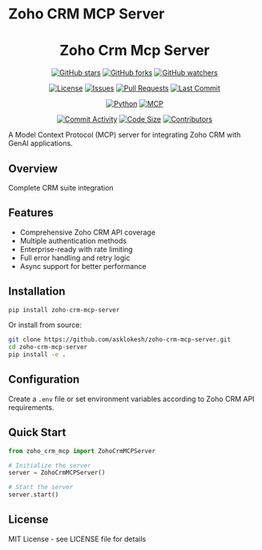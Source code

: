 # Zoho CRM MCP Server

<div align="center">

# Zoho Crm Mcp Server

[![GitHub stars](https://img.shields.io/github/stars/LokiMCPUniverse/zoho-crm-mcp-server?style=social)](https://github.com/LokiMCPUniverse/zoho-crm-mcp-server/stargazers)
[![GitHub forks](https://img.shields.io/github/forks/LokiMCPUniverse/zoho-crm-mcp-server?style=social)](https://github.com/LokiMCPUniverse/zoho-crm-mcp-server/network)
[![GitHub watchers](https://img.shields.io/github/watchers/LokiMCPUniverse/zoho-crm-mcp-server?style=social)](https://github.com/LokiMCPUniverse/zoho-crm-mcp-server/watchers)

[![License](https://img.shields.io/github/license/LokiMCPUniverse/zoho-crm-mcp-server?style=for-the-badge)](https://github.com/LokiMCPUniverse/zoho-crm-mcp-server/blob/main/LICENSE)
[![Issues](https://img.shields.io/github/issues/LokiMCPUniverse/zoho-crm-mcp-server?style=for-the-badge)](https://github.com/LokiMCPUniverse/zoho-crm-mcp-server/issues)
[![Pull Requests](https://img.shields.io/github/issues-pr/LokiMCPUniverse/zoho-crm-mcp-server?style=for-the-badge)](https://github.com/LokiMCPUniverse/zoho-crm-mcp-server/pulls)
[![Last Commit](https://img.shields.io/github/last-commit/LokiMCPUniverse/zoho-crm-mcp-server?style=for-the-badge)](https://github.com/LokiMCPUniverse/zoho-crm-mcp-server/commits)

[![Python](https://img.shields.io/badge/Python-3776AB?style=for-the-badge&logo=python&logoColor=white)](https://python.org)
[![MCP](https://img.shields.io/badge/Model_Context_Protocol-DC143C?style=for-the-badge)](https://modelcontextprotocol.io)

[![Commit Activity](https://img.shields.io/github/commit-activity/m/LokiMCPUniverse/zoho-crm-mcp-server?style=flat-square)](https://github.com/LokiMCPUniverse/zoho-crm-mcp-server/pulse)
[![Code Size](https://img.shields.io/github/languages/code-size/LokiMCPUniverse/zoho-crm-mcp-server?style=flat-square)](https://github.com/LokiMCPUniverse/zoho-crm-mcp-server)
[![Contributors](https://img.shields.io/github/contributors/LokiMCPUniverse/zoho-crm-mcp-server?style=flat-square)](https://github.com/LokiMCPUniverse/zoho-crm-mcp-server/graphs/contributors)

</div>

A Model Context Protocol (MCP) server for integrating Zoho CRM with GenAI applications.

## Overview

Complete CRM suite integration

## Features

- Comprehensive Zoho CRM API coverage
- Multiple authentication methods
- Enterprise-ready with rate limiting
- Full error handling and retry logic
- Async support for better performance

## Installation

```bash
pip install zoho-crm-mcp-server
```

Or install from source:

```bash
git clone https://github.com/asklokesh/zoho-crm-mcp-server.git
cd zoho-crm-mcp-server
pip install -e .
```

## Configuration

Create a `.env` file or set environment variables according to Zoho CRM API requirements.

## Quick Start

```python
from zoho_crm_mcp import ZohoCrmMCPServer

# Initialize the server
server = ZohoCrmMCPServer()

# Start the server
server.start()
```

## License

MIT License - see LICENSE file for details
